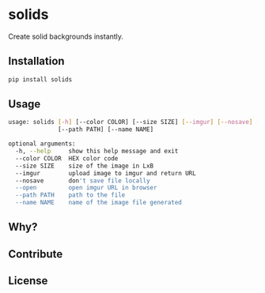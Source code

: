 # solids
Create solid backgrounds instantly.

## Installation
```sh
pip install solids
```

## Usage

```sh
usage: solids [-h] [--color COLOR] [--size SIZE] [--imgur] [--nosave] [--open]
              [--path PATH] [--name NAME]

optional arguments:
  -h, --help     show this help message and exit
  --color COLOR  HEX color code
  --size SIZE    size of the image in LxB
  --imgur        upload image to imgur and return URL
  --nosave       don't save file locally
  --open         open imgur URL in browser
  --path PATH    path to the file
  --name NAME    name of the image file generated
```

## Why?

## Contribute

## License
